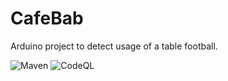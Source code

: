 # CafeBab
Arduino project to detect usage of a table football. 

![Maven](https://github.com/thomasleplus/CafeBab/workflows/Maven/badge.svg)
![CodeQL](https://github.com/thomasleplus/CafeBab/workflows/CodeQL/badge.svg)

